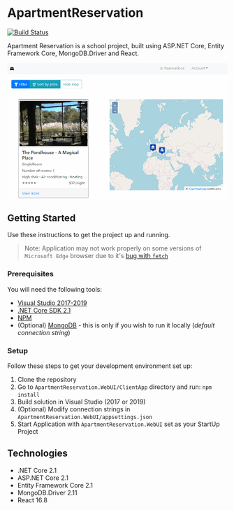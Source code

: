 # ApartmentReservation

[![Build Status](https://dev.azure.com/dakenzi97/ApartmentReservations/_apis/build/status/apartment-reservation%20-%20CI?branchName=master)](https://dev.azure.com/dakenzi97/ApartmentReservations/_build/latest?definitionId=3&branchName=master)

Apartment Reservation is a school project, built using ASP.NET Core, Entity Framework Core, MongoDB.Driver and React.

![Reservation Demo](doc/reservation-demo.gif)

## Getting Started

Use these instructions to get the project up and running.

> Note: Application may not work properly on some versions of `Microsoft Edge` browser due to it's [bug with `fetch`](https://developer.microsoft.com/en-us/microsoft-edge/platform/issues/18775440/)

### Prerequisites

You will need the following tools:

* [Visual Studio 2017-2019](https://www.visualstudio.com/downloads/)
* [.NET Core SDK 2.1](https://www.microsoft.com/net/download/dotnet-core/2.1)
* [NPM](https://nodejs.org/en/)
* (Optional) [MongoDB](https://docs.mongodb.com/manual/tutorial/install-mongodb-on-windows/) - this is only if you wish to run it locally (*default connection string*)

### Setup

Follow these steps to get your development environment set up:

  1. Clone the repository
  1. Go to `ApartmentReservation.WebUI/ClientApp` directory and run: `npm install`
  1. Build solution in Visual Studio (2017 or 2019)
  1. (Optional) Modify connection strings in `ApartmentReservation.WebUI/appsettings.json`
  1. Start Application with `ApartmentReservation.WebUI` set as your StartUp Project

## Technologies

* .NET Core 2.1
* ASP.NET Core 2.1
* Entity Framework Core 2.1
* MongoDB.Driver 2.11
* React 16.8

